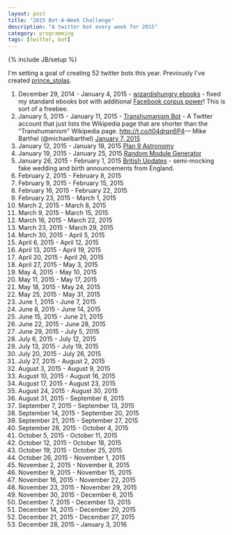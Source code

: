 ```yaml
---
layout: post
title: "2015 Bot-A-Week Challenge"
description: "A twitter bot every week for 2015"
category: programming
tags: [twitter, bot]
---
```

{% include JB/setup %}

I'm setting a goal of creating 52 twitter bots this year. Previously I've created [prince_stolas](https://twitter.com/prince_stolas).

1. December 29, 2014 - January 4, 2015 - [wizardishungry ebooks](https://twitter.com/wizardis_ebooks) - fixed my standard ebooks bot with additional [Facebook corpus power](https://github.com/WIZARDISHUNGRY/facebook-corpus)! This is sort of a freebee.
1. January 5, 2015 - January 11, 2015 - [Transhumanism Bot](https://twitter.com/Transhuman_bot) - <quote>A Twitter account that just lists the Wikipedia page that are shorter than the &quot;Transhumanism&quot; Wikipedia page.</quote> <a href="http://t.co/t04drqn6P4">http://t.co/t04drqn6P4</a>&mdash; Mike Barthel (@michaelbarthel) <a href="https://twitter.com/michaelbarthel/status/552869548563890179">January 7, 2015</a>
1. January 12, 2015 - January 18, 2015 [Plan 9 Astronomy](https://twitter.com/plan9astro)
1. January 19, 2015 - January 25, 2015 [Random Module Generator](https://twitter.com/modulargridREAL)
1. January 26, 2015 - February 1, 2015 [British Updates](https://twitter.com/BritishUpdates) - semi-mocking fake wedding and birth announcements from England.
1. February 2, 2015 - February 8, 2015
1. February 9, 2015 - February 15, 2015
1. February 16, 2015 - February 22, 2015
1. February 23, 2015 - March 1, 2015
1. March 2, 2015 - March 8, 2015
1. March 9, 2015 - March 15, 2015
1. March 16, 2015 - March 22, 2015
1. March 23, 2015 - March 29, 2015
1. March 30, 2015 - April 5, 2015
1. April 6, 2015 - April 12, 2015
1. April 13, 2015 - April 19, 2015
1. April 20, 2015 - April 26, 2015
1. April 27, 2015 - May 3, 2015
1. May 4, 2015 - May 10, 2015
1. May 11, 2015 - May 17, 2015
1. May 18, 2015 - May 24, 2015
1. May 25, 2015 - May 31, 2015
1. June 1, 2015 - June 7, 2015
1. June 8, 2015 - June 14, 2015
1. June 15, 2015 - June 21, 2015
1. June 22, 2015 - June 28, 2015
1. June 29, 2015 - July 5, 2015
1. July 6, 2015 - July 12, 2015
1. July 13, 2015 - July 19, 2015
1. July 20, 2015 - July 26, 2015
1. July 27, 2015 - August 2, 2015
1. August 3, 2015 - August 9, 2015
1. August 10, 2015 - August 16, 2015
1. August 17, 2015 - August 23, 2015
1. August 24, 2015 - August 30, 2015
1. August 31, 2015 - September 6, 2015
1. September 7, 2015 - September 13, 2015
1. September 14, 2015 - September 20, 2015
1. September 21, 2015 - September 27, 2015
1. September 28, 2015 - October 4, 2015
1. October 5, 2015 - October 11, 2015
1. October 12, 2015 - October 18, 2015
1. October 19, 2015 - October 25, 2015
1. October 26, 2015 - November 1, 2015
1. November 2, 2015 - November 8, 2015
1. November 9, 2015 - November 15, 2015
1. November 16, 2015 - November 22, 2015
1. November 23, 2015 - November 29, 2015
1. November 30, 2015 - December 6, 2015
1. December 7, 2015 - December 13, 2015
1. December 14, 2015 - December 20, 2015
1. December 21, 2015 - December 27, 2015
1. December 28, 2015 - January 3, 2016
